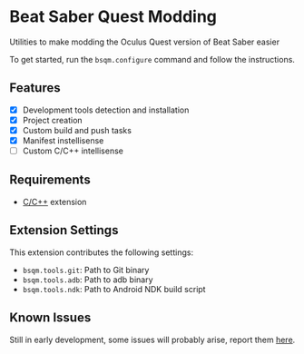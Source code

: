 # Beat Saber Quest Modding

Utilities to make modding the Oculus Quest version of Beat Saber easier

To get started, run the `bsqm.configure` command and follow the instructions.

## Features

-   [x] Development tools detection and installation
-   [x] Project creation
-   [x] Custom build and push tasks
-   [x] Manifest instellisense
-   [ ] Custom C/C++ intellisense

## Requirements

-   [C/C++](https://marketplace.visualstudio.com/items?itemName=ms-vscode.cpptools) extension

## Extension Settings

This extension contributes the following settings:

-   `bsqm.tools.git`: Path to Git binary
-   `bsqm.tools.adb`: Path to adb binary
-   `bsqm.tools.ndk`: Path to Android NDK build script

## Known Issues

Still in early development, some issues will probably arise, report them [here](https://github.com/raftario/vscode-bsqm/issues).
